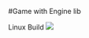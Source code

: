 #Game with Engine lib

Linux Build <img src="https://travis-ci.org/vasilenko-alexander/Game_engine.svg?branch=master">

